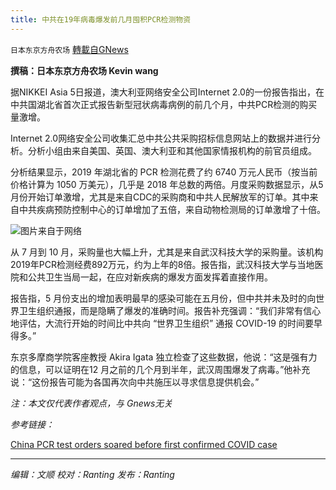 ```yaml
---
title: 中共在19年病毒爆发前几月囤积PCR检测物资
---
```

`日本东京方舟农场` [轉載自GNews](https://gnews.org/zh-hans/1575530/)

**撰稿：日本东京方舟农场 Kevin wang**

据NIKKEI Asia 5日报道，澳大利亚网络安全公司Internet 2.0的一份报告指出，在中共国湖北省首次正式报告新型冠状病毒病例的前几个月，中共PCR检测的购买量激增。

Internet 2.0网络安全公司收集汇总中共公共采购招标信息网站上的数据并进行分析。分析小组由来自美国、英国、澳大利亚和其他国家情报机构的前官员组成。

分析结果显示，2019 年湖北省的 PCR 检测花费了约 6740 万元人民币（按当前价格计算为 1050 万美元），几乎是 2018 年总数的两倍。月度采购数据显示，从5月份开始订单激增，尤其是来自CDC的采购商和中共人民解放军的订单。其中来自中共疾病预防控制中心的订单增加了五倍，来自动物检测局的订单激增了十倍。

![](https://assets.gnews.org/wp-content/uploads/2021/10/微信图片_20211005190739.png)图片来自于网络

从 7 月到 10 月，采购量也大幅上升，尤其是来自武汉科技大学的采购量。该机构2019年PCR检测经费892万元，约为上年的8倍。报告指，武汉科技大学与当地医院和公共卫生当局一起，在应对新疾病的爆发方面发挥着直接作用。

报告指，5 月份支出的增加表明最早的感染可能在五月份，但中共并未及时的向世界卫生组织通报，而是隐瞒了爆发的准确时间。报告补充强调：“我们非常有信心地评估，大流行开始的时间比中共向 “世界卫生组织” 通报 COVID-19 的时间要早得多。”

东京多摩商学院客座教授 Akira Igata 独立检查了这些数据，他说：“这是强有力的信息，可以证明在12 月之前的几个月到半年，武汉周围爆发了病毒。”他补充说：“这份报告可能为各国再次向中共施压以寻求信息提供机会。”

*注：本文仅代表作者观点，与 Gnews无关*

*参考链接：*

[China PCR test orders soared before first confirmed COVID case](https://asia.nikkei.com/Spotlight/Coronavirus/China-PCR-test-orders-soared-before-first-confirmed-COVID-case)

* * *

*编辑：文顺 校对：Ranting 发布：Ranting*
